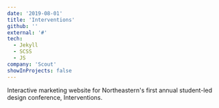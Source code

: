 ```yaml
---
date: '2019-08-01'
title: 'Interventions'
github: ''
external: '#'
tech:
  - Jekyll
  - SCSS
  - JS
company: 'Scout'
showInProjects: false
---
```


Interactive marketing website for Northeastern's first annual student-led design conference, Interventions.
